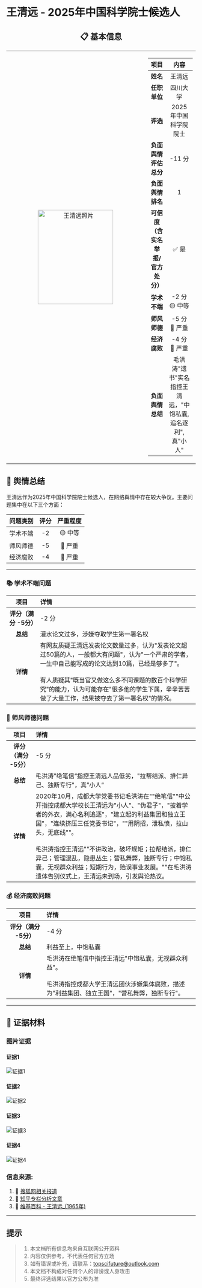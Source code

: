 # 王清远 - 2025年中国科学院士候选人

<div align="center">

## 📋 基本信息

<table>
<tr>
<td width="80%" align="center">

<img src="../images/1_kexue_wangqingyuan/1_ip.jpg" alt="王清远照片" width="200" height="250">


</td>
<td width="20%">

|         **项目**          |         **内容**          |
|:-----------------------:|:-----------------------:|
|         **姓名**          |           王清远           |
|        **任职单位**         |          四川大学           |
|         **评选**          |      2025年中国科学院院士       |
|      **负面舆情评估总分**       |          -11 分          |
|       **负面舆情排名**        |            1            |
| **可信度<br>（含实名举报/官方处分）** |           ✅ 是           |
|        **学术不端**         |       -2 分 🟡 中等        |
|        **师风师德**         |       -5 分 🔴 严重        |
|        **经济腐败**         |       -4 分 🔴 严重        |
|       **负面舆情总结**        | 毛洪涛"遗书"实名指控王清远，"中饱私囊,追名逐利",真"小人"  |

</td>
</tr>
</table>
</div>



## 🔭 舆情总结

王清远作为2025年中国科学院院士候选人，在网络舆情中存在较大争议。主要问题集中在以下三个方面：

| 问题类别 | 评分 | 严重程度 |
|:---:|:---:|:---:|
| 学术不端 | -2 | 🟡 中等 |
| 师风师德 | -5 | 🔴 严重 |
| 经济腐败 | -4 | 🔴 严重 |

---

### 📚 学术不端问题

|       项目       | 详情 |
|:--------------:|:---|
| **评分（满分 -5分）** | -2 分 |
|     **总结**     | 灌水论文过多，涉嫌夺取学生第一署名权 |
|     **详情**     | 有网友质疑王清远发表论文数量过多，认为"发表论文超过50篇的人，一般都大有问题"，认为"一个严肃的学者，一生中自己能写成的论文达到10篇，已经是够多了"。<br><br>有人质疑其"既当官又做这么多不同课题的数百个科学研究"的能力，认为可能存在"很多他的学生下属，辛辛苦苦做了大量工作，结果被夺去了第一署名权"的情况。 |



### 👥 师风师德问题


|       项目       | 详情                                                                                                                                                                                                                                     |
|:--------------:|:---------------------------------------------------------------------------------------------------------------------------------------------------------------------------------------------------------------------------------------|
| **评分（满分 -5分）** | -5 分                                                                                                                                                                                                                                   |
|     **总结**     | 毛洪涛”绝笔信“指控王清远人品低劣，"拉帮结派、排仁异己、独断专行"，真”小人“                                                                                                                                                                                               |
|     **详情**     | 2020年10月，成都大学党委书记毛洪涛在""绝笔信""中公开指控成都大学校长王清远为"小人"、"伪君子"，"披着学者的外衣，满心名利追逐"，"建立起的利益集团和独立王国"，"连续挤压三任党委书记"，""用阴招，泄私愤，拉山头，无底线""。<br><br>毛洪涛指控王清远""不讲政治，破坏规矩；拉帮结派，排仁异己；管理混乱，隐患丛生；营私舞弊，独断专行；中饱私囊，无视群众利益；短期行为，贻误事业发展。""在毛洪涛遗体告别仪式上，王清远未到场，引发舆论热议。 |



### 💰 经济腐败问题

|       项目       | 详情                                                                                    |
|:--------------:|:--------------------------------------------------------------------------------------|
| **评分（满分 -5分）** | -4 分                                                                                  |
|     **总结**     | 利益至上，中饱私囊                                                                             |
|     **详情**     | 毛洪涛在绝笔信中指控王清远"中饱私囊，无视群众利益"。<br> <br> 毛洪涛指控成都大学王清远团伙涉嫌集体腐败，描述为"利益集团、独立王国"，"营私舞弊，独断专行"。 |


---

## 📎 证据材料

### 图片证据

#### 证据1 
![证据1](../images/1_kexue_wangqingyuan/1_p1.png)

#### 证据2
![证据2](../images/1_kexue_wangqingyuan/1_p2.png)

#### 证据3 
![证据3](../images/1_kexue_wangqingyuan/1_p3.png)

#### 证据4 
![证据4](../images/1_kexue_wangqingyuan/1_p4.png)


### 信息来源:

1. 🔗 [搜狐网相关报道](https://www.sohu.com/a/425235704_689043#google_vignette)
2. 🔗 [知乎专栏分析文章](https://zhuanlan.zhihu.com/p/266956418)
3. 🔗 [维基百科 - 王清远_(1965年)](https://zh.wikipedia.org/zh-hans/王清远_(1965年))

---

## 提示

> 
> 1. 本文档所有信息均来自互联网公开资料
> 2. 内容仅供参考，不代表任何官方立场
> 3. 如有错误或补充，请联系：topscifuture@outlook.com
> 4. 本文档不构成对任何个人的诽谤或人身攻击
> 5. 最终评选结果以官方公布为准
